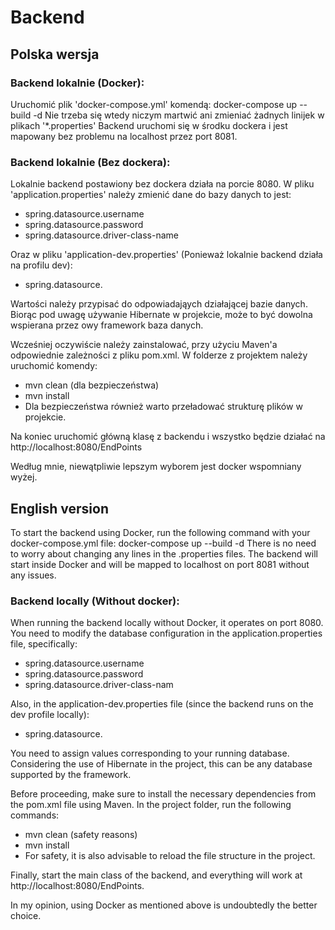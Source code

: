 # Backend

## Polska wersja

### Backend lokalnie (Docker):

Uruchomić plik 'docker-compose.yml' komendą: docker-compose up --build -d
Nie trzeba się wtedy niczym martwić ani zmieniać żadnych linijek w plikach '*.properties'
Backend uruchomi się w środku dockera i jest mapowany bez problemu na localhost przez port 8081.

### Backend lokalnie (Bez dockera):
Lokalnie backend postawiony bez dockera działa na porcie 8080.
W pliku 'application.properties' należy zmienić dane do bazy danych to jest:
- spring.datasource.username
- spring.datasource.password
- spring.datasource.driver-class-name

Oraz w pliku 'application-dev.properties' (Ponieważ lokalnie backend działa na profilu dev):
- spring.datasource.

Wartości należy przypisać do odpowiadająych działającej bazie danych. Biorąc pod uwagę używanie Hibernate w projekcie, może to być dowolna wspierana przez owy framework baza danych.

Wcześniej oczywiście należy zainstalować, przy użyciu Maven'a odpowiednie zależności z pliku pom.xml.
W folderze z projektem należy uruchomić komendy:

- mvn clean (dla bezpieczeństwa)
- mvn install
- Dla bezpieczeństwa również warto przeładować strukturę plików w projekcie.

Na koniec uruchomić główną klasę z backendu i wszystko będzie działać na http://localhost:8080/EndPoints

Według mnie, niewątpliwie lepszym wyborem jest docker wspomniany wyżej.


## English version

To start the backend using Docker, run the following command with your docker-compose.yml file: docker-compose up --build -d
There is no need to worry about changing any lines in the .properties files. 
The backend will start inside Docker and will be mapped to localhost on port 8081 without any issues.

### Backend locally (Without docker):

When running the backend locally without Docker, it operates on port 8080. 
You need to modify the database configuration in the application.properties file, specifically:
- spring.datasource.username
- spring.datasource.password
- spring.datasource.driver-class-nam

Also, in the application-dev.properties file (since the backend runs on the dev profile locally):
- spring.datasource.

You need to assign values corresponding to your running database. Considering the use of Hibernate in the project, this can be any database supported by the framework.

Before proceeding, make sure to install the necessary dependencies from the pom.xml file using Maven. In the project folder, run the following commands:

- mvn clean (safety reasons)
- mvn install
- For safety, it is also advisable to reload the file structure in the project.

Finally, start the main class of the backend, and everything will work at http://localhost:8080/EndPoints.

In my opinion, using Docker as mentioned above is undoubtedly the better choice.